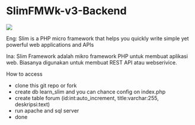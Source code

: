 # SlimFMWk-v3-Backend

<img src="https://www.kindpng.com/picc/m/174-1747886_slim-php-slim-framework-logo-hd-png-download.png">

<p>Eng: Slim is a PHP micro framework that helps you quickly write simple yet powerful web applications and APIs</p>
<p>Ina: Slim Framework adalah mikro framework PHP untuk membuat aplikasi web. Biasanya digunakan untuk membuat REST API atau webserivice.</p>

How to access
- clone this git repo or fork 
- create db learn_slim and you can chance config on index.php 
- create table forum (id:int:auto_increment, title:varchar:255, deskripsi:text)
- run apache and sql server
- done
